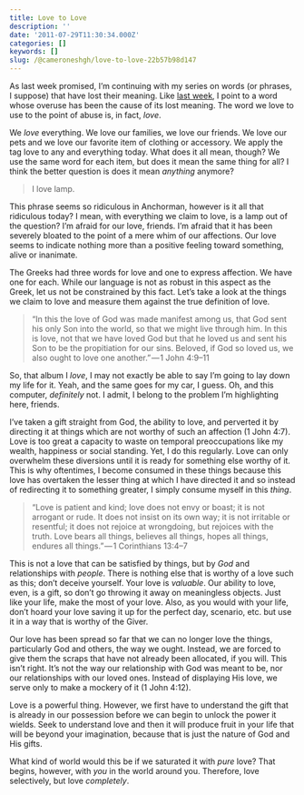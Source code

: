 ```yaml
---
title: Love to Love
description: ''
date: '2011-07-29T11:30:34.000Z'
categories: []
keywords: []
slug: /@cameroneshgh/love-to-love-22b57b98d147
---
```


As last week promised, I’m continuing with my series on words (or phrases, I suppose) that have lost their meaning. Like [last week](http://104.193.143.57/~waywar13/ce/2011/07/19/overwhelmed/), I point to a word whose overuse has been the cause of its lost meaning. The word we love to use to the point of abuse is, in fact, _love_.

We _love_ everything. We love our families, we love our friends. We love our pets and we love our favorite item of clothing or accessory. We apply the tag love to any and everything today. What does it all mean, though? We use the same word for each item, but does it mean the same thing for all? I think the better question is does it mean _anything_ anymore?

> I love lamp.

This phrase seems so ridiculous in Anchorman, however is it all that ridiculous today? I mean, with everything we claim to love, is a lamp out of the question? I’m afraid for our love, friends. I’m afraid that it has been severely bloated to the point of a mere whim of our affections. Our love seems to indicate nothing more than a positive feeling toward something, alive or inanimate.

The Greeks had three words for love and one to express affection. We have one for each. While our language is not as robust in this aspect as the Greek, let us not be constrained by this fact. Let’s take a look at the things we claim to love and measure them against the true definition of love.

> “In this the love of God was made manifest among us, that God sent his only Son into the world, so that we might live through him. In this is love, not that we have loved God but that he loved us and sent his Son to be the propitiation for our sins. Beloved, if God so loved us, we also ought to love one another.” — 1 John 4:9–11

So, that album I _love_, I may not exactly be able to say I’m going to lay down my life for it. Yeah, and the same goes for my car, I guess. Oh, and this computer, _definitely_ not. I admit, I belong to the problem I’m highlighting here, friends.

I’ve taken a gift straight from God, the ability to love, and perverted it by directing it at things which are not worthy of such an affection (1 John 4:7). Love is too great a capacity to waste on temporal preoccupations like my wealth, happiness or social standing. Yet, I do this regularly. Love can only overwhelm these diversions until it is ready for something else worthy of it. This is why oftentimes, I become consumed in these things because this love has overtaken the lesser thing at which I have directed it and so instead of redirecting it to something greater, I simply consume myself in this _thing_.

> “Love is patient and kind; love does not envy or boast; it is not arrogant or rude. It does not insist on its own way; it is not irritable or resentful; it does not rejoice at wrongdoing, but rejoices with the truth. Love bears all things, believes all things, hopes all things, endures all things.” — 1 Corinthians 13:4–7

This is not a love that can be satisfied by things, but by _God_ and relationships with _people_. There is nothing else that is worthy of a love such as this; don’t deceive yourself. Your love is _valuable_. Our ability to love, even, is a gift, so don’t go throwing it away on meaningless objects. Just like your life, make the most of your love. Also, as you would with your life, don’t hoard your love saving it up for the perfect day, scenario, etc. but use it in a way that is worthy of the Giver.

Our love has been spread so far that we can no longer love the things, particularly God and others, the way we ought. Instead, we are forced to give them the scraps that have not already been allocated, if you will. This isn’t right. It’s not the way our relationship with God was meant to be, nor our relationships with our loved ones. Instead of displaying His love, we serve only to make a mockery of it (1 John 4:12).

Love is a powerful thing. However, we first have to understand the gift that is already in our possession before we can begin to unlock the power it wields. Seek to understand love and then it will produce fruit in your life that will be beyond your imagination, because that is just the nature of God and His gifts.

What kind of world would this be if we saturated it with _pure_ love? That begins, however, with _you_ in the world around you. Therefore, love selectively, but love _completely_.